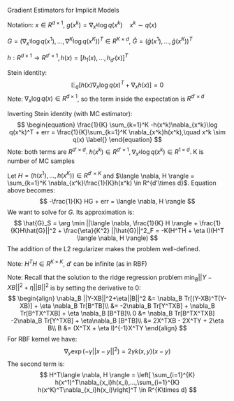 Gradient Estimators for Implicit Models

Notation: $x \in R^{d\times 1}$, $g(x^k) = \nabla_{x^k} \log q(x^k)\quad x^k \sim q(x)$

$G = (\nabla_{x^1}\log q(x^1),...,\nabla^K\log q(x^K))^T \in R^{K\times d}$, $\hat{G}=(\hat{g}(x^1),...,\hat{g}(x^K))^T$



$h:R^{d\times 1} \rightarrow R^{d'\times 1}, h(x) = [h_1(x),...,h_{d'}(x)]^T$

Stein identity:
$$
\mathbb{E}_q[h(x)\nabla_x\log q(x)^T + \nabla_x h(x)] = 0
$$
Note: $\nabla_x \log q(x) \in R^{d\times 1}$, so the term inside the expectation is $R^{d'\times d}$

Inverting Stein identity (with MC estimator):
$$
\begin{equation}
\frac{1}{K} \sum_{k=1}^K -h(x^k)\nabla_{x^k}\log q(x^k)^T + err = \frac{1}{K}\sum_{k=1}^K \nabla_{x^k}h(x^k),\quad x^k \sim q(x)
\label{}
\end{equation}
$$
Note: both terms are $R^{d' \times d}$. $h(x^k)\in R^{d'\times 1}, \nabla_{x^k}\log q(x^k)\in R^{1\times d}$. K is number of MC samples

Let $H = (h(x^1),...,h(x^K)) \in R^{d'\times K}$ and $\langle \nabla, H \rangle = \sum_{k=1}^K \nabla_{x^k}\frac{1}{K}h(x^k) \in R^{d'\times d}$. Equation above becomes:
$$
-\frac{1}{K} HG + err = \langle \nabla, H \rangle
$$
We want to solve for $G$. Its approximation is:
$$
\hat{G}_S = \arg \min ||\langle \nabla, \frac{1}{K} H \rangle + \frac{1}{K}H\hat{G}||^2 + \frac{\eta}{K^2} ||\hat{G}||^2_F = -K(H^TH + \eta I)(H^T \langle \nabla, H \rangle)
$$
The addition of the L2 regularizer makes the problem well-defined.

Note: $H^TH \in R^{K\times K}$, $d'$ can be infinite (as in RBF)

Note: Recall that the solution to the ridge regression problem $\min_B ||Y-XB||^2 + \eta ||B||^2$ is by setting the derivative to 0:
$$
\begin{align}
\nabla_B ||Y-XB||^2+\eta||B||^2 &= \nabla_B Tr[(Y-XB)^T(Y-XB)] + \eta \nabla_B Tr[B^TB]\\
&= -2\nabla_B Tr[Y^TXB] + \nabla_B Tr[B^TX^TXB] + \eta \nabla_B [B^TB]\\
0 &= \nabla_B Tr[B^TX^TXB] -2\nabla_B Tr[Y^TXB] + \eta\nabla_B [B^TB]\\
&= 2X^TXB - 2X^TY + 2\eta B\\
B &= (X^TX + \eta I)^{-1}X^TY
\end{align}
$$
For RBF kernel we have:
$$
\nabla_y \exp(-\gamma ||x-y||^2) = 2\gamma k(x,y)(x-y)
$$
The second term is:
$$
H^T\langle \nabla, H \rangle = \left[ \sum_{i=1}^{K} h(x^1)^T\nabla_{x_i}h(x_i),...,\sum_{i=1}^{K} h(x^K)^T\nabla_{x_i}h(x_i)\right]^T \in R^{K\times d}
$$
